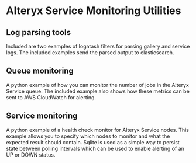 # Alteryx Service Monitoring Utilities

## Log parsing tools

Included are two examples of logatash filters for parsing gallery and service logs.  The included examples send the parsed output to elasticsearch.

## Queue monitoring
	
A python example of how you can monitor the number of jobs in the Alteryx Service queue.  The included example also shows how these metrics can be sent to AWS CloudWatch for alerting.

## Service monitoring

A python example of a health check monitor for Alteryx Service nodes.  This example allows you to specify which nodes to monitor and what the expected result should contain.  Sqlite is used as a simple way to persist state between polling intervals which can be used to enable alerting of an UP or DOWN status.